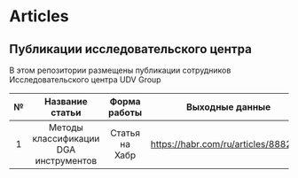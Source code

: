 # Articles
## Публикации исследовательского центра
В этом репозитории размещены публикации сотрудников Исследовательского центра UDV Group

| № | Название статьи | Форма работы | Выходные данные |  Авторы | Библиографическое описание | Файл статьи | Индексация |
|:-:|:-:|:-:|:-:|:-:|:-:|:-:|:-:|
| 1 | Методы классификации DGA инструментов | Статья на Хабр | https://habr.com/ru/articles/888234/ | Быков Никита | Библиографическое описание | Файл статьи | Индексация |



